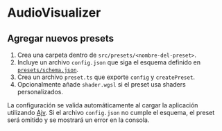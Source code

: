 # AudioVisualizer

## Agregar nuevos presets

1. Crea una carpeta dentro de `src/presets/<nombre-del-preset>`.
2. Incluye un archivo `config.json` que siga el esquema definido en [`presets/schema.json`](presets/schema.json).
3. Crea un archivo `preset.ts` que exporte `config` y `createPreset`.
4. Opcionalmente añade `shader.wgsl` si el preset usa shaders personalizados.

La configuración se valida automáticamente al cargar la aplicación utilizando [Ajv](https://ajv.js.org/). Si el archivo `config.json` no cumple el esquema, el preset será omitido y se mostrará un error en la consola.
